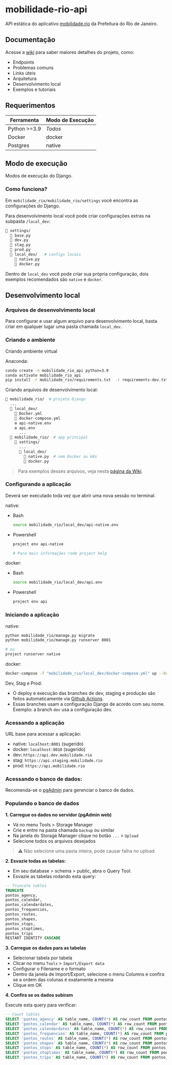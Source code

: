 
# mobilidade-rio-api

API estática do aplicativo [mobilidade.rio](http://mobilidade.rio) da Prefeitura do Rio de Janeiro.

## Documentação

Acesse a [wiki](https://github.com/RJ-SMTR/mobilidade-rio-api/wiki) para saber maiores detalhes do projeto, como:
- Endpoints
- Problemas comuns
- Links úteis
- Arquitetura
- Desenvolvimento local
- Exemplos e tutoriais

## Requerimentos

| Ferramenta              | Modo de Execução  |
|-------------------------|-------------------|
| Python >=3.9            | _Todos_           |
| Docker                  | docker            |
| Postgres                | native            |

## Modo de execução

Modos de execução do Django.

### Como funciona?

Em `mobilidade_rio/mobilidade_rio/settings` você encontra as configurações do Django.

Para desenvolvimento local você pode criar configurações extras na subpasta `/local_dev`:
```bash
📂 settings/
  🐍 base.py
  🐍 dev.py
  🐍 stag.py
  🐍 prod.py
  📂 local_dev/   # configs locais
    🐍 native.py
    🐍 docker.py
```

Dentro de `local_dev` você pode criar sua própria configuração, dois exemplos recomendados são `native` e `docker`.

## Desenvolvimento local

### Arquivos de desenvolvimento local

Para configurar e usar algum arquivo para desenvolvimento local, basta criar em qualquer lugar uma pasta chamada `local_dev`.

### Criando o ambiente

Criando ambiente virtual

Anaconda:
```bash
conda create -n mobilidade_rio_api python=3.9
conda activate mobilidade_rio_api
pip install -r mobilidade_rio/requirements.txt  -r requirements-dev.txt
```

Criando arquivos de desenvolvimento local:
```bash
📂 mobilidade_rio/  # projeto Django
  ...
  📂 local_dev/
    🐋 Docker.yml
    🐋 docker-compose.yml
    ⚙️ api-native.env
    ⚙️ api.env
      ...
  📂 mobilidade_rio/  # app principal
    📂 settings/
      ...
      📂 local_dev/
        🐍 native.py  # sem Docker ou k8s
        🐍 docker.py 
```

> Para exemplos desses arquivos, veja nesta [página da Wiki](https://github.com/RJ-SMTR/mobilidade-rio-api/wiki/Desenvolvimento#Arquivos-de-desenvolvimento-local).

### Configurando a aplicação

Deverá ser executado toda vez que abrir uma nova sessão no terminal.

native:
* Bash
  ```bash
  source mobilidade_rio/local_dev/api-native.env
  ```
* Powershell
  ```powershell
  project env api-native

  # Para mais informações rode project help
  ```

docker:
* Bash
  ```bash
  source mobilidade_rio/local_dev/api.env
  ```

* Powershell
  ```powershell
  project env api
  ```

### Iniciando a aplicação

native:
```bash
python mobilidade_rio/manage.py migrate
python mobilidade_rio/manage.py runserver 8001

# ou 
project runserver native
```

docker:
```bash
docker-compose -f "mobilidade_rio/local_dev/docker-compose.yml" up --build
```

Dev, Stag e Prod:
* O deploy e execução das branches de dev, staging e produção são feitos automaticamente via [Github Actions](https://github.com/features/actions).
* Essas branches usam a configuração Django de acordo com seu nome. Exemplo: a branch `dev` usa a configuração dev.


### Acessando a aplicação

URL base para acessar a aplicação:

* native: `localhost:8001` (sugerido)
* docker: `localhost:8010` (sugerido)
* dev: `https://api.dev.mobilidade.rio`
* stag: `https://api.staging.mobilidade.rio`
* prod: `https://api.mobilidade.rio`

### Acessando o banco de dados:

Recomenda-se o [pgAdmin](https://www.pgadmin.org/) para gerenciar o banco de dados.

### Populando o banco de dados

**1. Carregue os dados no servidor (pgAdmin web)**

- Vá no menu Tools > Storage Manager
- Crie e entre na pasta chamada `backup` ou similar
- Na janela do Storage Manager clique no botão `...` > `Upload`
- Selecione todos os arquivos desejados
 > ⚠️ Não selecione uma pasta inteira, pode causar falha no upload

**2. Esvazie todas as tabelas:**

- Em seu database > schema > public, abra o Query Tool.
- Esvazie as tabelas rodando esta query:

```sql
-- Truncate tables
TRUNCATE
pontos_agency,
pontos_calendar,
pontos_calendardates,
pontos_frequencies,
pontos_routes,
pontos_shapes,
pontos_stops,
pontos_stoptimes,
pontos_trips
RESTART IDENTITY CASCADE
```

**3. Carregue os dados para as tabelas**

- Selecionar tabela por tabela
- Clicar no menu `Tools` > `Import/Export data`
- Configurar o Filename e o formato
- Dentro da janela de Import/Export, selecione o menu Columns e confira se a ordem das colunas é exatamente a mesma
- Clique em OK

**4. Confira se os dados subiram**

Execute esta query para verificar:
```sql
-- Count tables
SELECT 'pontos_agency' AS table_name, COUNT(*) AS row_count FROM pontos_agency UNION ALL
SELECT 'pontos_calendar' AS table_name, COUNT(*) AS row_count FROM pontos_calendar UNION ALL
SELECT 'pontos_calendardates' AS table_name, COUNT(*) AS row_count FROM pontos_calendardates UNION ALL
SELECT 'pontos_frequencies' AS table_name, COUNT(*) AS row_count FROM pontos_frequencies UNION ALL
SELECT 'pontos_routes' AS table_name, COUNT(*) AS row_count FROM pontos_routes UNION ALL
SELECT 'pontos_shapes' AS table_name, COUNT(*) AS row_count FROM pontos_shapes UNION ALL
SELECT 'pontos_stops' AS table_name, COUNT(*) AS row_count FROM pontos_stops UNION ALL
SELECT 'pontos_stoptimes' AS table_name, COUNT(*) AS row_count FROM pontos_stoptimes UNION ALL
SELECT 'pontos_trips' AS table_name, COUNT(*) AS row_count FROM pontos_trips;
```
